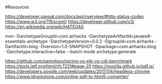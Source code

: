 #Resources

https://developer.paypal.com/docs/api/overview/#http-status-codes
https://www.w3.org/TR/scxml/
https://developer.github.com/v3/
https://en.wikipedia.org/wiki/HATEOAS

mvn -DarchetypeGroupId=com.airhacks -DarchetypeArtifactId=javaee8-essentials-archetype -DarchetypeVersion=0.0.2 -DgroupId=com.airhacks -DartifactId=blog -Dversion=1.0-SNAPSHOT -Dpackage=com.airhacks.blog -Darchetype.interactive=false --batch-mode archetype:generate

https://github.com/samolisov/spring-vs-ejb-vs-cdi-benchmark
https://tools.ietf.org/html/rfc7231#page-25
https://mozilla.github.io/pdf.js/
https://developers.google.com/web/updates/2017/04/headless-chrome
https://www.idrsolutions.com/online-pdf-to-html5-converter/